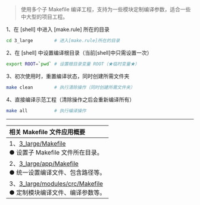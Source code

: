 
> 使用多个子 Makefile 编译工程，支持为一些模块定制编译参数，适合一些中大型的项目工程。

1、在 [shell] 中进入 [make.rule] 所在的目录

```bash
cd 3_large        # 进入[make.rule]所在的目录
```

2、在 [shell] 中设置编译根目录（当前[shell]中只需设置一次）

```bash
export ROOT=`pwd` # 设置根目录变量 ROOT（★临时变量★）
```

3、初次使用时，重置编译状态，同时创建所需文件夹

```bash
make clean        # 执行清除操作（同时创建所需文件夹）
```

4、直接编译示范工程（清除操作之后会重新编译所有）

```bash
make all          # 执行编译操作
```

***
| 相关 Makefile 文件应用概要 |
| :-------------- |
| 1、[3_large/Makefile](./Makefile) <br>● 设置子 Makefile 文件所在目录。 |
| 2、[3_large/app/Makefile](./app/Makefile) <br>● 统一设置编译文件、包含路径等。 |
| 3、[3_large/modules/crc/Makefile](./modules/crc/Makefile) <br>● 定制模块编译文件、编译参数等。 |

